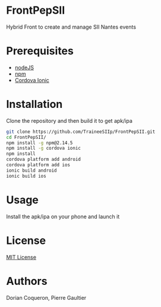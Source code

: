 # FrontPepSII
Hybrid Front to create and manage SII Nantes events

# Prerequisites
* [nodeJS](https://nodejs.org/en/)
* [npm](https://www.npmjs.com/)
* [Cordova Ionic](https://ionicframework.com/)


# Installation

Clone the repository and then build it to get apk/ipa

```bash
git clone https://github.com/TraineeSIIp/FrontPepSII.git
cd FrontPepSII/
npm install -g npm@2.14.5
npm install -g cordova ionic
npm install
cordova platform add android
cordova platform add ios
ionic build android
ionic build ios
```

# Usage
Install the apk/ipa on your phone and launch it

# License
[MIT License](https://github.com/TraineeSIIp/FrontPepSII/blob/master/LICENSE)

# Authors
Dorian Coqueron, Pierre Gaultier
